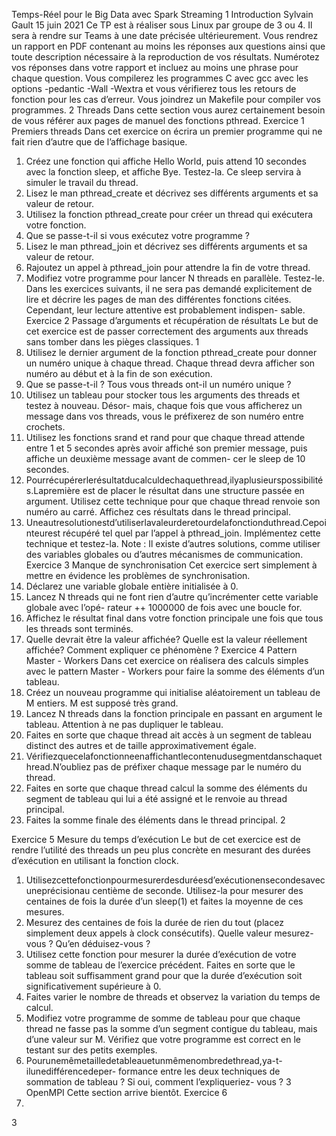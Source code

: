Temps-Réel pour le Big Data avec Spark Streaming
1 Introduction
Sylvain Gault
15 juin 2021
Ce TP est à réaliser sous Linux par groupe de 3 ou 4. Il sera à rendre sur Teams à une date précisée ultérieurement.
Vous rendrez un rapport en PDF contenant au moins les réponses aux questions ainsi que toute description nécessaire à la reproduction de vos résultats. Numérotez vos réponses dans votre rapport et incluez au moins une phrase pour chaque question.
Vous compilerez les programmes C avec gcc avec les options -pedantic -Wall -Wextra et vous vérifierez tous les retours de fonction pour les cas d’erreur. Vous joindrez un Makefile pour compiler vos programmes.
2 Threads
Dans cette section vous aurez certainement besoin de vous référer aux pages de manuel des fonctions pthread.
Exercice 1 Premiers threads
Dans cet exercice on écrira un premier programme qui ne fait rien d’autre que de l’affichage basique.
1. Créez une fonction qui affiche Hello World, puis attend 10 secondes avec la fonction sleep, et affiche Bye. Testez-la. Ce sleep servira à simuler le travail du thread.
2. Lisez le man pthread_create et décrivez ses différents arguments et sa valeur de retour.
3. Utilisez la fonction pthread_create pour créer un thread qui exécutera votre fonction.
4. Que se passe-t-il si vous exécutez votre programme ?
5. Lisez le man pthread_join et décrivez ses différents arguments et sa valeur de retour.
6. Rajoutez un appel à pthread_join pour attendre la fin de votre thread.
7. Modifiez votre programme pour lancer N threads en parallèle. Testez-le.
Dans les exercices suivants, il ne sera pas demandé explicitement de lire et décrire les pages de man des différentes fonctions citées. Cependant, leur lecture attentive est probablement indispen- sable.
Exercice 2 Passage d’arguments et récupération de résultats
Le but de cet exercice est de passer correctement des arguments aux threads sans tomber dans les pièges classiques.
1
1. Utilisez le dernier argument de la fonction pthread_create pour donner un numéro unique à chaque thread. Chaque thread devra afficher son numéro au début et à la fin de son exécution.
2. Que se passe-t-il ? Tous vous threads ont-il un numéro unique ?
3. Utilisez un tableau pour stocker tous les arguments des threads et testez à nouveau. Désor- mais, chaque fois que vous afficherez un message dans vos threads, vous le préfixerez de son numéro entre crochets.
4. Utilisez les fonctions srand et rand pour que chaque thread attende entre 1 et 5 secondes après avoir affiché son premier message, puis affiche un deuxième message avant de commen- cer le sleep de 10 secondes.
5. Pourrécupérerlerésultatducalculdechaquethread,ilyaplusieurspossibilités.Lapremière est de placer le résultat dans une structure passée en argument. Utilisez cette technique pour que chaque thread renvoie son numéro au carré. Affichez ces résultats dans le thread principal.
6. Uneautresolutionestd’utiliserlavaleurderetourdelafonctionduthread.Cepointeurest récupéré tel quel par l’appel à pthread_join. Implémentez cette technique et testez-la. Note : Il existe d’autres solutions, comme utiliser des variables globales ou d’autres mécanismes de communication.
Exercice 3 Manque de synchronisation
Cet exercice sert simplement à mettre en évidence les problèmes de synchronisation.
1. Déclarez une variable globale entière initialisée à 0.
2. Lancez N threads qui ne font rien d’autre qu’incrémenter cette variable globale avec l’opé- rateur ++ 1000000 de fois avec une boucle for.
3. Affichez le résultat final dans votre fonction principale une fois que tous les threads sont terminés.
4. Quelle devrait être la valeur affichée? Quelle est la valeur réellement affichée? Comment expliquer ce phénomène ?
Exercice 4 Pattern Master - Workers
Dans cet exercice on réalisera des calculs simples avec le pattern Master - Workers pour faire la somme des éléments d’un tableau.
1. Créez un nouveau programme qui initialise aléatoirement un tableau de M entiers. M est supposé très grand.
2. Lancez N threads dans la fonction principale en passant en argument le tableau. Attention à ne pas dupliquer le tableau.
3. Faites en sorte que chaque thread ait accès à un segment de tableau distinct des autres et de taille approximativement égale.
4. Vérifiezquecelafonctionneenaffichantlecontenudusegmentdanschaquethread.N’oubliez pas de préfixer chaque message par le numéro du thread.
5. Faites en sorte que chaque thread calcul la somme des éléments du segment de tableau qui lui a été assigné et le renvoie au thread principal.
6. Faites la somme finale des éléments dans le thread principal. 2

Exercice 5 Mesure du temps d’exécution
Le but de cet exercice est de rendre l’utilité des threads un peu plus concrète en mesurant des durées d’exécution en utilisant la fonction clock.
1. Utilisezcettefonctionpourmesurerdesduréesd’exécutionensecondesavecuneprécisionau centième de seconde. Utilisez-la pour mesurer des centaines de fois la durée d’un sleep(1) et faites la moyenne de ces mesures.
2. Mesurez des centaines de fois la durée de rien du tout (placez simplement deux appels à clock consécutifs). Quelle valeur mesurez-vous ? Qu’en déduisez-vous ?
3. Utilisez cette fonction pour mesurer la durée d’exécution de votre somme de tableau de l’exercice précédent. Faites en sorte que le tableau soit suffisamment grand pour que la durée d’exécution soit significativement supérieure à 0.
4. Faites varier le nombre de threads et observez la variation du temps de calcul.
5. Modifiez votre programme de somme de tableau pour que chaque thread ne fasse pas la somme d’un segment contigue du tableau, mais d’une valeur sur M. Vérifiez que votre programme est correct en le testant sur des petits exemples.
6. Pourunemêmetailledetableauetunmêmenombredethread,ya-t-ilunedifférencedeper- formance entre les deux techniques de sommation de tableau ? Si oui, comment l’expliqueriez- vous ?
3 OpenMPI
Cette section arrive bientôt.
Exercice 6
1.
3
